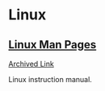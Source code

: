 # Linux

## [Linux Man Pages](https://man7.org/linux/man-pages/)
[Archived Link](https://web.archive.org/web/20241129153212/https://man7.org/linux/man-pages/)

Linux instruction manual.
